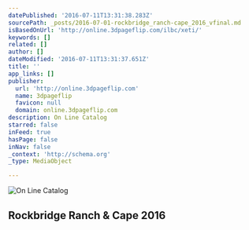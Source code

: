 ```yaml
---
datePublished: '2016-07-11T13:31:38.283Z'
sourcePath: _posts/2016-07-01-rockbridge_ranch-cape_2016_vfinal.md
isBasedOnUrl: 'http://online.3dpageflip.com/ilbc/xeti/'
keywords: []
related: []
author: []
dateModified: '2016-07-11T13:31:37.651Z'
title: ''
app_links: []
publisher:
  url: 'http://online.3dpageflip.com'
  name: 3dpageflip
  favicon: null
  domain: online.3dpageflip.com
description: On Line Catalog
starred: false
inFeed: true
hasPage: false
inNav: false
_context: 'http://schema.org'
_type: MediaObject

---
```

![On Line Catalog](https://the-grid-user-content.s3-us-west-2.amazonaws.com/36f07e59-e4f8-4872-a07e-2cff5850cde4.jpg)

<article style=""><h1>Rockbridge Ranch &amp; Cape 2016</h1></article>